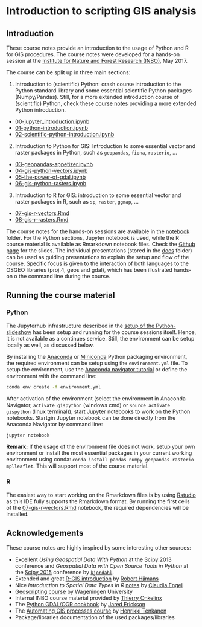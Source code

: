 # Introduction to scripting GIS analysis

## Introduction

These course notes provide an introduction to the usage of Python and R for GIS procedures. The course notes were developed for a hands-on session at the [Institute for Nature and Forest Research (INBO)](ww.inbo.be), May 2017.

The course can be split up in three main sections:
1. Introduction to (scientific) Python: crash course introduction to the Python standard library and some essential scientific Python packages (Numpy/Pandas). Still, for a more extended introduction course of (scientific) Python, check these [course notes](https://github.com/jorisvandenbossche/DS-python-data-analysis) providing a more extended Python introduction.
  * [00-jupyter_introduction.ipynb](./notebooks/00-jupyter_introduction.ipynb)
  * [01-python-introduction.ipynb](./notebooks/01-python-introduction.ipynb)
  * [02-scientific-python-introduction.ipynb](./notebooks/02-scientific-python-introduction.ipynb)
2. Introduction to Python for GIS: Introduction to some essential vector and raster packages in Python, such as `geopandas`, `fiona`, `rasterio`, ...
  * [03-geopandas-appetizer.ipynb](./notebooks/03-geopandas-appetizer.ipynb)
  * [04-gis-python-vectors.ipynb](./notebooks/04-gis-python-vectors.ipynb)
  * [05-the-power-of-gdal.ipynb](./notebooks/05-the-power-of-gdal.ipynb)
  * [06-gis-python-rasters.ipynb](./notebooks/06-gis-python-rasters.ipynb)
3. Introduction to R for GIS: introduction to some essential vector and raster packages in R, such as `sp`, `raster`, `ggmap`, ...
  * [07-gis-r-vectors.Rmd](./notebooks/07-gis-r-vectors.Rmd)
  * [08-gis-r-rasters.Rmd](./notebooks/08-gis-r-rasters.Rmd)

The course notes for the hands-on sessions are available in the [notebook](./notebooks) folder. For the Python sections, Jupyter notebook is used, while the R course material is available as Rmarkdown notebook files. Check the [Github page](https://stijnvanhoey.github.io/course_gis_scripting/#1) for the slides. The individual presentations (stored in the [docs](./docs) folder) can be used as guiding presentations to explain the setup and flow of the course. Specific focus is given to the interaction of both languages to the OSGEO libraries (proj.4, geos and gdal), which has been illustrated hands-on o the command line during the course.

## Running the course material

### Python

The Jupyterhub infrastructure described in the [setup of the Python-slideshow](https://stijnvanhoey.github.io/course_gis_scripting/python_intro.html#3) has been setup and running for the course sessions itself. Hence, it is not available as a continues service. Still, the environment can be setup locally as well, as discussed below.

By installing the [Anaconda](https://www.continuum.io/downloads) or [Miniconda](https://conda.io/miniconda.html) Python packaging environment, the required environment can be setup using the `environment.yml` file. To setup the environment, use the [Anaconda navigator tutorial](https://docs.continuum.io/anaconda/navigator/tutorials/manage-environments#importing-an-environment) or define the environment with the command line:

```bash
conda env create -f environment.yml
```
After activation of the environment (select the environment in Anaconda Navigator,  `activate gispython` (windows cmd) or `source activate gispython` (linux terminal)), start Jupyter notebooks to work on the Python notebooks. Startgin Jupyter notebook can be done directly from the Anaconda Navigator by command line:

```bash
jupyter notebook
```

**Remark:** If the usage of the environment file does not work, setup your own environment or install the most essential packages in your current working environment using conda: `conda install pandas numpy geopandas rasterio mplleaflet`. This will support most of the course material.

### R
The easiest way to start working on the Rmarkdown files is by using [Rstudio](https://www.rstudio.com/) as this IDE fully supports the Rmarkdown format. By running the first cells of the [07-gis-r-vectors.Rmd](./notebooks/07-gis-r-vectors.Rmd) notebook, the required dependencies will be installed. 

## Acknowledgements
These course notes are highly inspired by some interesting other sources:
* Excellent *Using Geospatial Data With Python*  at the  [Scipy 2013](http://kjordahl.github.io/SciPy2013) conference and *Geospatial Data with Open Source Tools in Python* at the  [Scipy 2015](http://kjordahl.github.io/SciPy-Tutorial-2015) conference by [`kjordahl`](https://github.com/kjordahl).
* Extended and great [R-GIS introduction](http://rspatial.org/index.html) by [Robert Hjimans](http://biogeo.ucdavis.edu/people.html#robert-hjimans)
* Nice *Introduction to Spatial Data Types in R* [notes](https://rstudio-pubs-static.s3.amazonaws.com/172289_67a42eebbd574197b6bb15d1ef6cfe97.html) by [Claudia Engel](https://github.com/cengel?tab=repositories)
* [Geoscripting course](https://geoscripting-wur.github.io/) by Wageningen University
* Internal INBO course material provided by [Thierry Onkelinx](https://github.com/ThierryO)
* The [Python GDAL/OGR cookbook](https://pcjericks.github.io/py-gdalogr-cookbook/index.html) by [Jared Erickson](https://github.com/pcjericks)
* The [Automating GIS processes course](https://automating-gis-processes.github.io/2016/) by [Henrikki Tenkanen]()
* Package/libraries documentation of the used packages/libraries
